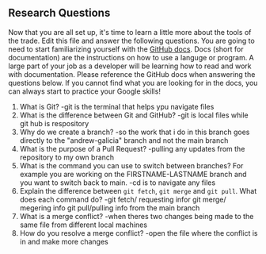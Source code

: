 ## Research Questions 

Now that you are all set up, it's time to learn a little more about the tools of the trade. Edit this file and answer the following questions. You are going to need to start familiarizing yourself with the [GitHub docs](https://docs.github.com/en). Docs (short for documentation) are the instructions on how to use a languge or program. A large part of your job as a developer will be learning how to read and work with documentation. Please reference the GitHub docs when answering the questions below. If you cannot find what you are looking for in the docs, you can always start to practice your Google skills!

1. What is Git?
-git is the terminal that helps ypu navigate files
2. What is the difference between Git and GitHub?
-git is local files while git hub is respository
3. Why do we create a branch?
-so the work that i do in this branch goes directly to the "andrew-galicia" branch and not the main branch
4. What is the purpose of a Pull Request?
-pulling any updates from the repository to my own branch
5. What is the command you can use to switch between branches? For example you are working on the FIRSTNAME-LASTNAME branch and you want to switch back to main.
-cd is to navigate any files
6. Explain the difference between `git fetch`, `git merge` and `git pull`. What does each command do?
-git fetch/ requesting infor git merge/ megering info git pull/pulling info from the main branch
7. What is a merge conflict?
-when theres two changes being made to the same file from different local machines
8. How do you resolve a merge conflict?
-open the file where the conflict is in and make more changes
